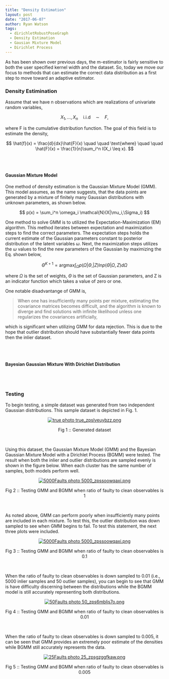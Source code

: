 ```yaml
---
title: "Density Estimation"
layout: post
date: "2017-06-07"
author: Ryan Watson 
tags:
  - dirichletRobustPoseGraph
  - Density Estimation
  - Gausian Mixture Model
  - Dirichlet Process
---
```


As has been shown over previous days, the m-estimator is fairly sensitive to 
both the user specified kernel width and the dataset. So, today we move our focus 
to methods that can estimate the correct data distribution as a first step to 
move toward an adaptive estimator. 


### Density Estimination 

Assume that we have n observations which are realizations of univariate 
random variables, 

$$ X_1, \ldots, X_n \quad \text{i.i.d} \quad \sim  \quad F, $$

where F is the cumulative distribution function. The goal of this field is to 
estimate the density, 


$$ \hat{f}(x) = \frac{d}{dx}\hat{F}(x) \quad \quad \text{where} \quad \quad  \hat{F}(x) = \frac{1}{n}\sum_i^n I(X_i \leq x). $$ 

<br><br>
#### Gaussian Mixture Model

One method of density estimation is the Gaussian Mixture Model (GMM). This model 
assumes, as the name suggests, that the data points are generated by a mixture 
of finitely many Gaussian distributions with unknown parameters, as shown below.

$$  p(x) = \sum_i^n \omega_i \mathcal{N}(X|\mu_i,\Sigma_i) $$

One method to solve GMM is to utilized the Expectation-Maximization (EM) algorithm. 
This method iterates between expectation and maximization steps to find the 
correct parameters. The expectation steps holds the current estimate of the 
Gaussian parameters constant to posterior distribution of the latent variables 
$\omega$. Next, the maximization steps utilizes the $\omega$ values to find the
new parameters of the Gaussian by maximizing the Eq. shown below,

   $$  \Theta^{K+1} = \text{argmax} \int_{\Omega} p(\Omega|\Theta,|Z) \text{ln} p(\Theta|\Omega,Z)d\Omega  $$

where $\Omega$ is the set of weights, $\Theta$ is the set of Gaussian parameters,
and Z is an indicator function which takes a value of zero or one.


One notable disadvantange of GMM is, 

> When one has insufficiently many points per mixture, estimating the covariance 
> matrices becomes difficult, and the algorithm is known to diverge and find 
> solutions with infinite likelihood unless one regularizes the covariances 
> artificially, 

which is significant when utilizing GMM for data rejection. This is due to the 
hope that outlier distribution should have substantially fewer data points then 
the inlier dataset.

<br><br>

#### Bayesian Gaussian Mixture With Dirichlet Distribution


<br><br>
### Testing 

To begin testing, a simple dataset was generated from two independent Gaussian distributions.
This sample dataset is depicted in Fig. 1.

<p align="center">
<a href="https://lh3.googleusercontent.com/n0IFvZrMP-A_nJlNaxaCBcmGvHWyKGqp1zrMpup7Nzs9kaFKouVzfhxSOGNcp9XUwZOeuJgApgCsalw6h2Skfm9UkbiUaCgamzxAvLirMA10fEJVaLz8QMbQkudxu-o9m0DY8DFehw=w630-h355-no" target="_blank"><img src="https://lh3.googleusercontent.com/n0IFvZrMP-A_nJlNaxaCBcmGvHWyKGqp1zrMpup7Nzs9kaFKouVzfhxSOGNcp9XUwZOeuJgApgCsalw6h2Skfm9UkbiUaCgamzxAvLirMA10fEJVaLz8QMbQkudxu-o9m0DY8DFehw=w630-h355-no" border="0" alt="true photo true_zpslveuybzz.png"/></a>
</p>
<p align="center">
Fig 1 :: Generated dataset  
</p>
<br>


Using this dataset, the Gaussian Mixture Model (GMM) and the Bayesian Gaussian 
Mixture Model with a Dirichlet Process (BGMM) were tested. The result when 
both the inlier and outlier distributions are sampled evenly is shown in the 
figure below. When each cluster has the same number of samples, both models 
perform well.


<p align="center">
<a href="https://lh3.googleusercontent.com/zwZVCS0FviNf2K5BqcjRa2lBP9DCEaFS3zqOY5xmeIL1Wfk54JwlOg577maFIQlXFHo6vS0iDwJ6DV4MyqFzNrdJIu1ZhDgy4UXlCwysW0vxio6pEg4Hr1yuLSoJ7oVygL-Ofc4Ljg=w630-h344-no" target="_blank"><img src="https://lh3.googleusercontent.com/zwZVCS0FviNf2K5BqcjRa2lBP9DCEaFS3zqOY5xmeIL1Wfk54JwlOg577maFIQlXFHo6vS0iDwJ6DV4MyqFzNrdJIu1ZhDgy4UXlCwysW0vxio6pEg4Hr1yuLSoJ7oVygL-Ofc4Ljg=w630-h344-no" border="0" alt="5000Faults photo 5000_zpssoowqaxi.png"/></a>
</p>
<p align="center">
Fig 2 :: Testing GMM and BGMM when ratio of faulty to clean observables is 1
</p>
<br>


As noted above, GMM can perform poorly when insufficiently many points are 
included in each mixture. To test this, the outlier distribution was down sampled
to see when GMM begins to fail. To test this statement, the next three plots
were included. 

<p align="center">
<p align="center">
<a href="https://lh3.googleusercontent.com/zwZVCS0FviNf2K5BqcjRa2lBP9DCEaFS3zqOY5xmeIL1Wfk54JwlOg577maFIQlXFHo6vS0iDwJ6DV4MyqFzNrdJIu1ZhDgy4UXlCwysW0vxio6pEg4Hr1yuLSoJ7oVygL-Ofc4Ljg=w630-h344-no=w1024-h558-no" target="_blank"><img src="https://lh3.googleusercontent.com/zwZVCS0FviNf2K5BqcjRa2lBP9DCEaFS3zqOY5xmeIL1Wfk54JwlOg577maFIQlXFHo6vS0iDwJ6DV4MyqFzNrdJIu1ZhDgy4UXlCwysW0vxio6pEg4Hr1yuLSoJ7oVygL-Ofc4Ljg=w630-h344-no" border="0" alt="5000Faults photo 5000_zpssoowqaxi.png"/></a>
</p>
<p align="center">
Fig 3 :: Testing GMM and BGMM when ratio of faulty to clean observables is 0.1 
</p>
<br>


When the ratio of faulty to clean observables is down sampled to 0.01 
(i.e., 5000 inlier samples and 50 outlier samples), you can begin to see that 
GMM is have difficulty discerning between the distributions while the BGMM model 
is still accurately representing both distributions.


<p align="center">
<a href="https://lh3.googleusercontent.com/0NgTdlJNCbEYq_LSgjHRGKUZYUtjYdoDjhTUgm_NbYl8zeYf0UIWxbCLTTpPOFNtOUTbfB0skl_l9YBYkTuK0gbKnxyOoOG9ljR29x2Nlfaw7gmdt04lbgAI8kH-Ntvidbqt_L190w=w630-h344-no" target="_blank"><img src="https://lh3.googleusercontent.com/0NgTdlJNCbEYq_LSgjHRGKUZYUtjYdoDjhTUgm_NbYl8zeYf0UIWxbCLTTpPOFNtOUTbfB0skl_l9YBYkTuK0gbKnxyOoOG9ljR29x2Nlfaw7gmdt04lbgAI8kH-Ntvidbqt_L190w=w630-h344-no" border="0" alt="50Faults photo 50_zps6mbljs7o.png"/></a>
</p>
<p align="center">
Fig 4 :: Testing GMM and BGMM when ratio of faulty to clean observables is 0.01 
</p>
<br>


When the ratio of faulty to clean observables is down sampled to 0.005, it can be 
seen that GMM provides an extremely poor estimate of the densities while BGMM still
accurately represents the data.

<p align="center">
<a href="https://lh3.googleusercontent.com/IZdN1H6aG6-tliUkOfxNN6YLfhqaq_xkA21uGvIAc9jJj4TbTXFkrgt6SLwsX8MHe-xZ4W-YaQACLZIyIM9nShfCfpAvIIY-U2QJ_IRhsl8cOa2PjYQOqRPAMSIo9lHz1LlacyhVbw=w630-h344-no" target="_blank"><img src="https://lh3.googleusercontent.com/IZdN1H6aG6-tliUkOfxNN6YLfhqaq_xkA21uGvIAc9jJj4TbTXFkrgt6SLwsX8MHe-xZ4W-YaQACLZIyIM9nShfCfpAvIIY-U2QJ_IRhsl8cOa2PjYQOqRPAMSIo9lHz1LlacyhVbw=w630-h344-no" border="0" alt="25Faults photo 25_zpsgzggfkaw.png"/></a>
</p>
<p align="center">
Fig 5 :: Testing GMM and BGMM when ratio of faulty to clean observables is 0.005
</p>
<br>

